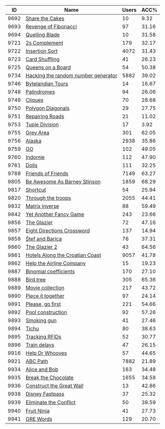 | ID | Name | Users | ACC% |
|---|---|---|---|
| 9692 | [Share the Cakes](https://www.spoj.com/problems/CAKE4) | 10 | 9.32 |
| 9693 | [Revenge of Fibonacci](https://www.spoj.com/problems/REVFIB) | 97 | 31.16 |
| 9694 | [Quelling Blade](https://www.spoj.com/problems/QB) | 10 | 31.58 |
| 9721 | [2s Complement](https://www.spoj.com/problems/CODESPTA) | 179 | 32.17 |
| 9722 | [Insertion Sort](https://www.spoj.com/problems/CODESPTB) | 4072 | 31.43 |
| 9723 | [Card Shuffling](https://www.spoj.com/problems/CODESPTC) | 41 | 26.23 |
| 9725 | [Queens on a Board](https://www.spoj.com/problems/CODESPTD) | 54 | 50.38 |
| 9734 | [Hacking the random number generator](https://www.spoj.com/problems/HACKRNDM) | 5882 | 39.02 |
| 9746 | [Bytelandian Tours](https://www.spoj.com/problems/CODESPTE) | 14 | 16.67 |
| 9748 | [Palindromes](https://www.spoj.com/problems/CODESPTF) | 94 | 26.06 |
| 9749 | [Cliques](https://www.spoj.com/problems/CODESPTG) | 70 | 28.68 |
| 9750 | [Polygon Diagonals](https://www.spoj.com/problems/CODESPTH) | 29 | 27.75 |
| 9751 | [Repairing Roads](https://www.spoj.com/problems/CODESPTI) | 21 | 11.02 |
| 9753 | [Tuple Division](https://www.spoj.com/problems/TUPLEDIV) | 17 | 3.92 |
| 9755 | [Grey Area](https://www.spoj.com/problems/SCPC11A) | 301 | 62.05 |
| 9756 | [Alaska](https://www.spoj.com/problems/SCPC11B) | 2938 | 35.86 |
| 9759 | [GO](https://www.spoj.com/problems/SCPC11F) | 102 | 49.05 |
| 9760 | [Indomie](https://www.spoj.com/problems/SCPC11G) | 112 | 47.90 |
| 9761 | [Dolls](https://www.spoj.com/problems/SCPC11H) | 111 | 32.25 |
| 9788 | [Friends of Friends](https://www.spoj.com/problems/FACEFRND) | 7149 | 63.27 |
| 9805 | [Be Awesome As Barney Stinson](https://www.spoj.com/problems/BEHAPPY) | 1859 | 68.29 |
| 9817 | [Shortcut](https://www.spoj.com/problems/WPC4C) | 54 | 25.94 |
| 9820 | [Through the troops](https://www.spoj.com/problems/WPC4F) | 2055 | 44.41 |
| 9832 | [Matrix inverse](https://www.spoj.com/problems/MIFF) | 88 | 59.49 |
| 9842 | [Yet Another Fancy Game](https://www.spoj.com/problems/GAME3) | 243 | 23.66 |
| 9856 | [The Glazier](https://www.spoj.com/problems/GLASS) | 72 | 47.16 |
| 9857 | [Eight Directions Crossword](https://www.spoj.com/problems/EIGHT) | 137 | 14.94 |
| 9858 | [Štef and Barica](https://www.spoj.com/problems/WALK1) | 76 | 37.31 |
| 9860 | [The Glazier 2](https://www.spoj.com/problems/GLASS2) | 43 | 64.56 |
| 9861 | [Hotels Along the Croatian Coast](https://www.spoj.com/problems/HOTELS) | 9057 | 41.78 |
| 9862 | [Help the Airline Company](https://www.spoj.com/problems/REMOVE) | 15 | 19.23 |
| 9887 | [Binomial coefficients](https://www.spoj.com/problems/NWERC11A) | 170 | 27.10 |
| 9888 | [Bird tree](https://www.spoj.com/problems/NWERC11B) | 305 | 65.36 |
| 9889 | [Movie collection](https://www.spoj.com/problems/NWERC11C) | 217 | 43.72 |
| 9890 | [Piece it together](https://www.spoj.com/problems/NWERC11D) | 97 | 24.14 |
| 9891 | [Please, go first](https://www.spoj.com/problems/NWERC11E) | 221 | 54.66 |
| 9892 | [Pool construction](https://www.spoj.com/problems/NWERC11F) | 92 | 57.26 |
| 9893 | [Smoking gun](https://www.spoj.com/problems/NWERC11G) | 41 | 27.46 |
| 9894 | [Tichu](https://www.spoj.com/problems/NWERC11H) | 80 | 38.63 |
| 9895 | [Tracking RFIDs](https://www.spoj.com/problems/NWERC11I) | 52 | 30.77 |
| 9896 | [Train delays](https://www.spoj.com/problems/NWERC11J) | 47 | 26.15 |
| 9916 | [Help Dr Whooves](https://www.spoj.com/problems/PONY1) | 57 | 44.65 |
| 9921 | [ABC Path](https://www.spoj.com/problems/ABCPATH) | 7882 | 21.89 |
| 9934 | [Alice and Bob](https://www.spoj.com/problems/ALICE) | 163 | 34.48 |
| 9935 | [Break the Chocolate](https://www.spoj.com/problems/BC) | 1655 | 34.58 |
| 9936 | [Construct the Great Wall](https://www.spoj.com/problems/CGW) | 13 | 42.86 |
| 9938 | [Disney Fastpass](https://www.spoj.com/problems/DISNEY) | 37 | 25.32 |
| 9939 | [Eliminate the Conﬂict](https://www.spoj.com/problems/EC) | 50 | 39.59 |
| 9940 | [Fruit Ninja](https://www.spoj.com/problems/FNINJA) | 41 | 27.73 |
| 9941 | [GRE Words](https://www.spoj.com/problems/GRE) | 129 | 20.70 |
